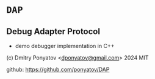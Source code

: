 # `DAP`
## Debug Adapter Protocol

- demo debugger implementation in C++

(c) Dmitry Ponyatov <<dponyatov@gmail.com>> 2024 MIT

github: https://github.com/ponyatov/DAP
